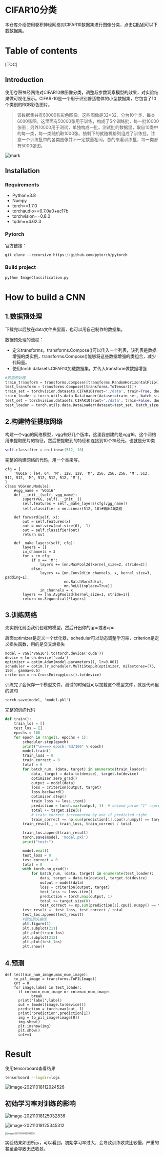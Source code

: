 # CIFAR10分类

本仓库介绍使用卷积神经网络对CIFAR10数据集进行图像分类，点击[CIFAR](https://www.cs.toronto.edu/~kriz/cifar-10-python.tar.gz)可以下载数据集。



# Table of contents

[TOC]

## Introduction

使用卷积神经网络对CIFAR10做图像分类，调整超参数观察模型的效果，对实验结果做可视化展示。CIFAR-10是一个用于识别普适物体的小型数据集，它包含了10个类别的RGB彩色图片。

> 该数据集共有60000张彩色图像，这些图像是32*32，分为10个类，每类6000张图。这里面有50000张用于训练，构成了5个训练批，每一批10000张图；另外10000用于测试，单独构成一批。测试批的数据里，取自10类中的每一类，每一类随机取1000张。抽剩下的就随机排列组成了训练批。注意一个训练批中的各类图像并不一定数量相同，总的来看训练批，每一类都有5000张图。

![mark](http://markdownsave.oss-cn-beijing.aliyuncs.com/markdown/20191223/194433582.png)

## Installation

### Requirements

- Python=3.8
- Numpy
-  torch==1.7.0
- torchaudio==0.7.0a0+ac17b
- torchvision==0.8.0
- tqdm==4.62.3

### Pytorch

官方链接：

```python
git clone --recursive https://github.com/pytorch/pytorch
```

### Build project

```python
python ImageClassification.py
```



# How to build a CNN 

## 1.数据预处理

下载完以后放在data文件夹里面，也可以用自己制作的数据集。

数据预处理的流程：

- 定义transforms，transforms.Compose()可以传入一个列表，该列表是数据增强的类实例，transforms.Compose()能够将这些数据增强的类组合，减少代码量。
- 使用torch.datasets.CIFAR10加载数据集，并传入transform做数据增强

```python
#数据预处理
train_transform = transforms.Compose([transforms.RandomHorizontalFlip(), transforms.ToTensor()])
test_transform = transforms.Compose([transforms.ToTensor()])
train_set = torchvision.datasets.CIFAR10(root='./data', train=True, download=True, transform=train_transform)
train_loader = torch.utils.data.DataLoader(dataset=train_set, batch_size=64, shuffle=True)
test_set = torchvision.datasets.CIFAR10(root='./data', train=False, download=True, transform=test_transform)
test_loader = torch.utils.data.DataLoader(dataset=test_set, batch_size=64, shuffle=False)
```



## 2.构建特征提取网络

构建一个vgg的网络模型，vgg有好几个版本，这里我创建的是vgg16，这个网络用来提取图片的特征，然后把提取到的特征和连接到10个神经元，也就是分10类

```python
self.classifier = nn.Linear(512, 10)
```

完整的构建网络的代码，用一个类来写。

```
cfg = {
    'VGG16': [64, 64, 'M', 128, 128, 'M', 256, 256, 256, 'M', 512, 512, 512, 'M', 512, 512, 512, 'M'],
}
class VGG(nn.Module):
    #vgg_name = 'VGG16'
    def __init__(self, vgg_name):
        super(VGG, self).__init__()
        self.features = self._make_layers(cfg[vgg_name])
        self.classifier = nn.Linear(512, 10)#输出10类别

    def forward(self, x):
        out = self.features(x)
        out = out.view(out.size(0), -1)
        out = self.classifier(out)
        return out

    def _make_layers(self, cfg):
        layers = []
        in_channels = 3
        for x in cfg:
            if x == 'M':
                layers += [nn.MaxPool2d(kernel_size=2, stride=2)]
            else:
                layers += [nn.Conv2d(in_channels, x, kernel_size=3, padding=1),
                           nn.BatchNorm2d(x),
                           nn.ReLU(inplace=True)]
                in_channels = x
        layers += [nn.AvgPool2d(kernel_size=1, stride=1)]
        return nn.Sequential(*layers)
```



## 3.训练网络

先实例化前面我们创建的模型，然后开出你的gpu或者cpu

后面optimizer是定义一个优化器，scheduler可以动态调整学习率，criterion是定义损失函数，用的是交叉熵损失

```
model = VGG('VGG16').to(torch.device('cuda'))
device = torch.device('cuda')
optimizer = optim.Adam(model.parameters(), lr=0.001)
scheduler = optim.lr_scheduler.MultiStepLR(optimizer, milestones=[75, 150], gamma=0.5)
criterion = nn.CrossEntropyLoss().to(device)
```

训练完了会保存一个模型文件，测试的时候就可以加载这个模型文件，就是代码里的这句

```
torch.save(model, 'model.pkl')
```

完整的训练代码

```python
def train():
    train_los = []
    test_los = []
    epochs = 100
    for epoch in range(1, epochs + 1):
        scheduler.step(epoch)
        print("\n===> epoch: %d/100" % epoch)
        model.train()
        train_loss = 0
        train_correct = 0
        total = 0
        for batch_num, (data, target) in enumerate(train_loader):
            data, target = data.to(device), target.to(device)
            optimizer.zero_grad()
            output = model(data)
            loss = criterion(output, target)
            loss.backward()
            optimizer.step()
            train_loss += loss.item()
            prediction = torch.max(output, 1)  # second param "1" represents the dimension to be reduced
            total += target.size(0)
            # train_correct incremented by one if predicted right
            train_correct += np.sum(prediction[1].cpu().numpy() == target.cpu().numpy())
        train_result,_ = train_loss, train_correct / total

        train_los.append(train_result)
        torch.save(model, 'model.pkl')
        print("test:")

        model.eval()
        test_loss = 0
        test_correct = 0
        total = 0
        with torch.no_grad():
            for batch_num, (data, target) in enumerate(test_loader):
                data, target = data.to(device), target.to(device)
                output = model(data)
                loss = criterion(output, target)
                test_loss += loss.item()
                prediction = torch.max(output, 1)
                total += target.size(0)
                test_correct += np.sum(prediction[1].cpu().numpy() == target.cpu().numpy())
        test_result =  test_loss, test_correct / total
        test_los.append(test_result)
        #画出损失曲线
        plt.figure(1)
        plt.subplot(211)
        plt.plot(train_los)
        plt.subplot(212)
        plt.plot(test_los)
        plt.show()

```



## 4.预测

```
def test(min_num_image,max_num_image):
    to_pil_image = transforms.ToPILImage()
    cnt = 0
    for image,label in test_loader:
      if cnt<min_num_image or cnt>max_num_image:
            break
      print("label",label)
      out = (model(image.to(device)))
      prediction = torch.max(out, 1)
      print("prediction",prediction[1])
      img = to_pil_image(image[0])
      img.show()
      plt.imshow(img)
      plt.show()
      cnt+=1
```



# Result

使用tensorboard查看结果

```bash
tensorboard --logdir=logs
```

![image-20211018112924526](images/image-20211018112924526.png)



## 初始学习率对训练的影响

![image-20211018125032836](images/image-20211018125032836.png)

![image-20211018125345312](images/image-20211018125345312.png)



<img src="images/image-20211018155931326.png" alt="image-20211018155931326" style="zoom:50%;" />

实验结果如图所示，可以看到，初始学习率过大，会导致训练收敛比较慢，严重的甚至会导致无法收敛。
